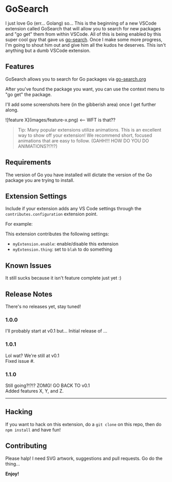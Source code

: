 # GoSearch

I just love Go (err... Golang) so... This is the beginning of a new VSCode extension called GoSearch that will allow you to search for new packages and "go get" them from within VSCode. All of this is being enabled by this super cool guy that gave us [go-search](https://www.go-search.org). Once I make some more progress, I'm going to shout him out and give him all the kudos he deserves. This isn't anything but a dumb VSCode extension.

## Features

GoSearch allows you to search for Go packages via [go-search.org](https://www.go-search.org)

After you've found the package you want, you can use the context menu to "go get" the package.

I'll add some screenshots here (in the gibberish area) once I get further along.

\!\[feature X\]\(images/feature-x.png\) <-- WFT is that??

> Tip: Many popular extensions utilize animations. This is an excellent way to show off your extension! We recommend short, focused animations that are easy to follow. (GAHH!!! HOW DO YOU DO ANIMATIONS?!?!?)

## Requirements

The version of Go you have installed will dictate the version of the Go package you are trying to install.

## Extension Settings

Include if your extension adds any VS Code settings through the `contributes.configuration` extension point.

For example:

This extension contributes the following settings:

* `myExtension.enable`: enable/disable this extension
* `myExtension.thing`: set to `blah` to do something

## Known Issues

It still sucks because it isn't feature complete just yet :)

## Release Notes

There's no releases yet, stay tuned!

### 1.0.0

I'll probably start at v0.1 but... Initial release of ...

### 1.0.1

Lol wat? We're still at v0.1<br/>
Fixed issue #.

### 1.1.0

Still going?!?!? ZOMG! GO BACK TO v0.1<br/>
Added features X, Y, and Z.

-----------------------------------------------------------------------------------------------------------

## Hacking

If you want to hack on this extension, do a `git clone` on this repo, then do `npm install` and have fun!

## Contributing

Please halp! I need SVG artwork, suggestions and pull requests. Go do the thing...

**Enjoy!**
